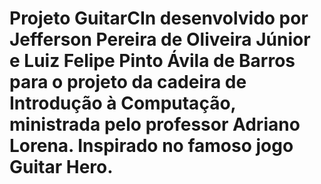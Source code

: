 # Projeto GuitarCIn desenvolvido por Jefferson Pereira de Oliveira Júnior e Luiz Felipe Pinto Ávila de Barros para o projeto da cadeira de Introdução à Computação, ministrada pelo professor Adriano Lorena. Inspirado no famoso jogo Guitar Hero.
